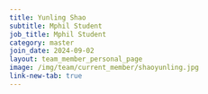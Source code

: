 ```yaml
---
title: Yunling Shao
subtitle: Mphil Student
job_title: Mphil Student
category: master
join_date: 2024-09-02
layout: team_member_personal_page
image: /img/team/current_member/shaoyunling.jpg
link-new-tab: true
---
```



